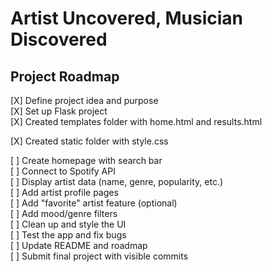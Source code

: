 # Artist Uncovered, Musician Discovered

## Project Roadmap
[X] Define project idea and purpose  
[X] Set up Flask project  
[X] Created templates folder with home.html and results.html

[X] Created static folder with style.css

[ ] Create homepage with search bar  
[ ] Connect to Spotify API  
[ ] Display artist data (name, genre, popularity, etc.)  
[ ] Add artist profile pages  
[ ] Add "favorite" artist feature (optional)  
[ ] Add mood/genre filters  
[ ] Clean up and style the UI  
[ ] Test the app and fix bugs  
[ ] Update README and roadmap  
[ ] Submit final project with visible commits  
